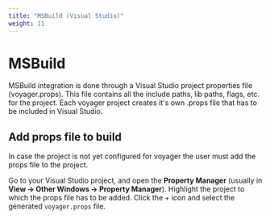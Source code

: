 ```yaml
---
title: "MSBuild (Visual Studio)"
weight: 11
---
```


# MSBuild
MSBuild integration is done through a Visual Studio project properties file (voyager.props).
This file contains all the include paths, lib paths, flags, etc. for the project.
Each voyager project creates it's own .props file that has to be included in Visual Studio.

## Add props file to build
In case the project is not yet configured for voyager the user must add the props file to the project.

Go to your Visual Studio project, and open the **Property Manager** (usually in **View -> Other Windows -> Property Manager**).
Highlight the project to which the props file has to be added. Click the + icon and select the generated `voyager.props` file.

